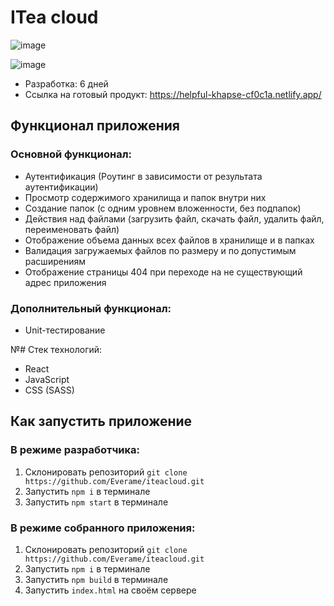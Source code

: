 # ITea cloud
![image](https://github.com/Everame/iteacloud/assets/28521346/415cf8f8-80d6-4073-81da-cb56a166f950)

![image](https://github.com/Everame/iteacloud/assets/28521346/9df9d3b7-26b3-47da-a02b-575eb9e7cba2)

- Разработка: 6 дней
- Ссылка на готовый продукт: https://helpful-khapse-cf0c1a.netlify.app/

## Функционал приложения

### Основной функционал:

- Аутентификация (Роутинг в зависимости от результата аутентификации)
- Просмотр содержимого хранилища и папок внутри них
- Создание папок (с одним уровнем вложенности, без подпапок)
- Действия над файлами (загрузить файл, скачать файл, удалить файл, переименовать файл)
- Отображение объема данных всех файлов в хранилище и в папках
- Валидация загружаемых файлов по размеру и по допустимым расширениям
- Отображение страницы 404 при переходе на не существующий адрес приложения

### Дополнительный функционал:

- Unit-тестирование

№# Стек технологий:

- React
- JavaScript
- CSS (SASS)

## Как запустить приложение

### В режиме разработчика:

1) Склонировать репозиторий ``` git clone https://github.com/Everame/iteacloud.git ```
2) Запустить ```npm i``` в терминале
3) Запустить ```npm start``` в терминале

### В режиме собранного приложения:

1) Склонировать репозиторий ``` git clone https://github.com/Everame/iteacloud.git ```
2) Запустить ```npm i``` в терминале
3) Запустить ```npm build``` в терминале
4) Запустить ```index.html``` на своём сервере
